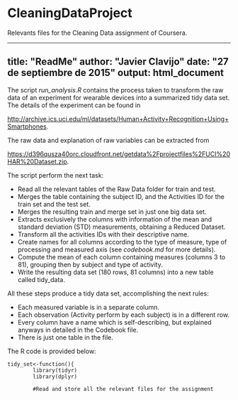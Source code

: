 # CleaningDataProject
Relevants files for the Cleaning Data assignment of Coursera.

---
title: "ReadMe"
author: "Javier Clavijo"
date: "27 de septiembre de 2015"
output: html_document
---

The script *run_analysis.R*  contains the process taken to transform the raw data of an experiment for wearable devices into a summarized tidy data set. 
The details of the experiment can be found in

<http://archive.ics.uci.edu/ml/datasets/Human+Activity+Recognition+Using+Smartphones>. 

The raw data and explanation of raw variables can be extracted from

<https://d396qusza40orc.cloudfront.net/getdata%2Fprojectfiles%2FUCI%20HAR%20Dataset.zip>.

The script perform the next task:       

* Read all the relevant tables of the Raw Data folder for train and test.
* Merges the table containing the subject ID, and the Activities ID for the train set and the test set.
* Merges the resulting train and merge set in just one big data set.
* Extracts exclusively the columns with information of the mean and standard deviation (STD) measurements, obtaining a Reduced Dataset. 
* Transform all the activities IDs with their descriptive name.
* Create names for all columns according to the type of measure, type of processing and measured axis (see *codebook.md* for more details).
* Compute the mean of each column containing measures (columns 3 to 81), grouping then by subject and type of activity.
* Write the resulting data set (180 rows, 81 columns) into a new table called tidy_data.

All these steps produce a tidy data set, accomplishing the next rules:

* Each measured variable is in a separate column.
* Each observation (Activity perform by each subject) is in a different row.
* Every column have a name which is self-describing, but explained anyways in detailed in the Codebook file.
* There is just one table in the file.

The R code is provided below:

```{r}
tidy_set<-function(){
        library(tidyr)
        library(dplyr)
        
        #Read and store all the relevant files for the assignment
        

